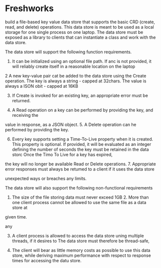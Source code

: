 # Freshworks
build a file-based key value data store that supports the basic CRD (create, read, and delete) operations. This data store is meant to be used as a local storage for one single process on one laptop. The data store must be exposed as a library to clients that can instantiate a class and work with the data store.

The data store will support the following function requirements.

1. It can be initialized using an optional file path. If anc is not provided, it will reliably create itself in a reasonable location on the laptop

2 A new key-value pair cat be added to the data store using the Create operation. The key is always a string - capped at 32chars. The value is always a ISON obit - capped at 16KB

3. If Create is invoked for an existing key, an appropriate error must be returned.

4. A Read operation on a key can be performed by providing the key, and receiving the

value in response, as a JSON object. 5. A Delete operation can he performed by providing the key.

6. Every key supports setting a Time-To-Live property when it is created. This property is optional. If provided, it will be evaluated as an integer defining the number of seconds the key must be retained in the data storc Once the Timo To Live for a key has expired,

the key will no longer be available Read or Delete operations. 7. Appropriate error responses must always be retumed to a client if it uses the data store

unexpected ways or breaches any limits.

The data store will also support the following non-functional requirements

1. The size of the file storing data must never exceed 1GB 2. More than one client process cannot be allowed to use the same file as a data store at

given time.

any

3. A client process is allowed to access the data store uning multiple threads, if it desires to The data store must therefore be thread-safe,

4. The client will bear as little memory costs as possible to use this data store, while deriving maximum performance with respect to response times for accessing the datu store.

